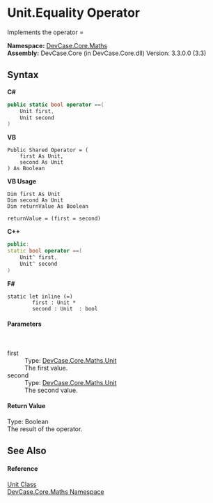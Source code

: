 # Unit.Equality Operator 
 

Implements the operator =

**Namespace:**&nbsp;<a href="N_DevCase_Core_Maths">DevCase.Core.Maths</a><br />**Assembly:**&nbsp;DevCase.Core (in DevCase.Core.dll) Version: 3.3.0.0 (3.3)

## Syntax

**C#**<br />
``` C#
public static bool operator ==(
	Unit first,
	Unit second
)
```

**VB**<br />
``` VB
Public Shared Operator = ( 
	first As Unit,
	second As Unit
) As Boolean
```

**VB Usage**<br />
``` VB Usage
Dim first As Unit
Dim second As Unit
Dim returnValue As Boolean

returnValue = (first = second)
```

**C++**<br />
``` C++
public:
static bool operator ==(
	Unit^ first, 
	Unit^ second
)
```

**F#**<br />
``` F#
static let inline (=)
        first : Unit * 
        second : Unit  : bool
```


#### Parameters
&nbsp;<dl><dt>first</dt><dd>Type: <a href="T_DevCase_Core_Maths_Unit">DevCase.Core.Maths.Unit</a><br />The first value.</dd><dt>second</dt><dd>Type: <a href="T_DevCase_Core_Maths_Unit">DevCase.Core.Maths.Unit</a><br />The second value.</dd></dl>

#### Return Value
Type: Boolean<br />The result of the operator.

## See Also


#### Reference
<a href="T_DevCase_Core_Maths_Unit">Unit Class</a><br /><a href="N_DevCase_Core_Maths">DevCase.Core.Maths Namespace</a><br />